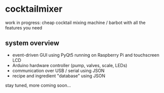 # cocktailmixer
work in progress: cheap cocktail mixing machine / barbot with all the features you need

## system overview
- event-driven GUI using PyQt5 running on Raspberry Pi and touchscreen LCD
- Arduino hardware controller (pump, valves, scale, LEDs)
- communication over USB / serial using JSON
- recipe and ingredient "database" using JSON

stay tuned, more coming soon...

